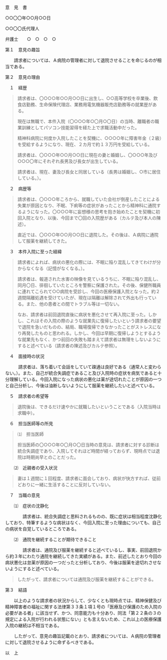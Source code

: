 意　見　書

○○〇〇年○○月○○日

○○〇〇氏代理人　　　　　

弁護士　　○　○　○　○

第１　意見の趣旨

　　請求者については、Ａ病院の管理者に対して退院させることを命じるのが相当である。

第２　意見の理由

　１　経歴

> 請求者は、〇○○○年○○月○○日に出生し、○○高等学校を卒業後、飲食店勤務、生命保険代理店、業務用電気機器販売店勤務等の就業歴がある。
>
> 現在は無職で、本件入院（〇○○○年○〇月○〇日）の当時、離職者の職業訓練としてパソコン技能習得を経た上で求職活動中だった。
>
> 精神科病院に何度か入院したことを契機に、○○○○年に障害年金（２級）を受給するようになり、現在、２カ月で約１３万円を受給している。
>
> 請求者は、〇○○○年○○月○○日に現在の妻と婚姻し、〇○○○年及び○○○〇年にそれぞれ長男及び長女が出生している。
>
> 請求者は、現在、妻及び長女と同居している（長男は婚姻し、○市に居住している。）。

　２　病歴等

> 請求者は、〇○○○年ころから、就職していた会社が倒産したことによる失業が原因となり、不眠、下痢等の症状があったことから精神科に通院するようになった。〇○○○年に妄想様の思考を抱き始めたことを契機に初回入院となり、以後、今回まで〇回の入院歴がある（カルテ及び本人の陳述）。
>
> 直近では、〇○○○年○○月○○日に退院した。その後は、Ａ病院に通院して服薬を継続してきた。

　３　本件入院に至った経緯

> 請求者によれば、病状の悪化の際には、不眠に陥り混乱してきてわけが分からなくなる（記憶がなくなる。）。
>
> 請求者は、報道された水害の映像を見ているうちに、不眠に陥り混乱し、同月〇日、徘徊していたところを警察に保護された。その後、保健所職員に連れてこられて○○病院を受診し、今回の医療保護入院となった。約２週間隔離処遇を受けていたが、現在は隔離は解除されて外出も行っている。また、他の患者との間でトラブル等は一切ない。
>
> なお、請求者は前回退院直後に病状を悪化させて再入院に至った。しかし、これはその入院の際のような就業先に復帰したいという請求者の要望で退院を急いだものの、結局、職場復帰できなかったことがストレスになり再発したものと思われる。しかし、今回は早期に復帰しようとするような就業先もなく、かつ前回の失敗も踏まえて請求者は無理をしないようにすると述べている（請求者の陳述及びカルテ参照）。

　４　面接時の状況

　　　請求者は、落ち着いて会話をしていて疎通は良好である（通常人と変わらない。）。また、自己が統合失調症であること及び入院時の症状を病気であると十分理解している。今回入院になった病状の悪化は薬が途切れたことが原因の一つと自己分析し、今後は油断しないようにして服薬を継続したいと述べている。

　５　請求者の希望等

> 退院後は、できるだけ速やかに就職したいということである（入院当時は求職中）。

　６　担当医師等の所見

> ⑴　担当医師
>
> 担当医師の〇○○○年○〇月○〇日当時の意見は、請求者に対する診断は統合失調症であり、入院してそれほど時間が経っておらず、現時点では退院は時期尚早とのことだった。

　　⑵　近親者の受入状況

> 妻は１週間に１回程度、請求者に面会しており、病状が快方すれば、従前どおりに一緒に生活することに反対していない。

　７　当職の意見

　　⑴　症状の沈静化

　　　　請求者は、統合失調症と思料されるものの、既に症状は相当程度沈静化しており、特筆するような病状はなく、今回入院に至った理由についても、自己の病状を自覚しているところである。

　　⑵　通院を継続することが期待できること

　　　　請求者は、通院及び服薬を継続すると述べているし、事実、前回退院から約３年にわたり通院を継続してきた実績がある。また、前述したとおり今回の病状悪化は怠薬が原因の一つだったと分析しており、今後は服薬を途切れさせないようにすると述べている。

> したがって、請求者については通院及び服薬を継続することができる。

第３　結語

　　以上のような請求者の状況からして、少なくとも現時点では、精神保健及び精神障害者の福祉に関する法律第３３条１項１号の「医療及び保護のため入院の必要がある者」に該当せず、かつ、同意能力も十分あり、同法「第２２条の３の規定による入院が行われる状態にない」とも言えないため、これ以上の医療保護入院の継続は不相当である。

　　したがって、意見の趣旨記載のとおり、請求者については、Ａ病院の管理者に対して退院させるように命ずるべきである。

以　上
